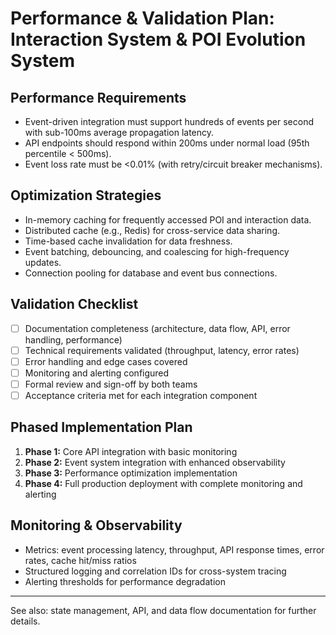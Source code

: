 # Performance & Validation Plan: Interaction System & POI Evolution System

## Performance Requirements
- Event-driven integration must support hundreds of events per second with sub-100ms average propagation latency.
- API endpoints should respond within 200ms under normal load (95th percentile < 500ms).
- Event loss rate must be <0.01% (with retry/circuit breaker mechanisms).

## Optimization Strategies
- In-memory caching for frequently accessed POI and interaction data.
- Distributed cache (e.g., Redis) for cross-service data sharing.
- Time-based cache invalidation for data freshness.
- Event batching, debouncing, and coalescing for high-frequency updates.
- Connection pooling for database and event bus connections.

## Validation Checklist
- [ ] Documentation completeness (architecture, data flow, API, error handling, performance)
- [ ] Technical requirements validated (throughput, latency, error rates)
- [ ] Error handling and edge cases covered
- [ ] Monitoring and alerting configured
- [ ] Formal review and sign-off by both teams
- [ ] Acceptance criteria met for each integration component

## Phased Implementation Plan
1. **Phase 1:** Core API integration with basic monitoring
2. **Phase 2:** Event system integration with enhanced observability
3. **Phase 3:** Performance optimization implementation
4. **Phase 4:** Full production deployment with complete monitoring and alerting

## Monitoring & Observability
- Metrics: event processing latency, throughput, API response times, error rates, cache hit/miss ratios
- Structured logging and correlation IDs for cross-system tracing
- Alerting thresholds for performance degradation

---

See also: state management, API, and data flow documentation for further details. 
